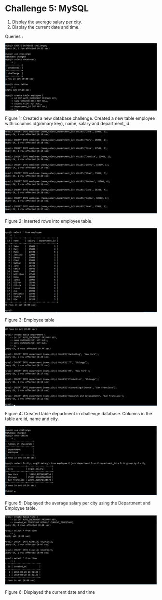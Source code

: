 
# Challenge 5: MySQL

1. Display the average salary per city.
2. Display the current date and time.

Queries :

![Image1](images/create_employee.png)

Figure 1: Created a new database challenge. Created a new table employee with columns id(primary key), name, salary and department_id. 

![Image2](images/insert_employee.png)

Figure 2: Inserted rows into employee table.

![Image3](images/select_employee.png)

Figure 3: Employee table

![Image4](images/create_department.png)

Figure 4: Created table department in challenge database. Columns in the table are id, name and city.

![Image5](images/avg_salary.png)

Figure 5: Displayed the average salary per city using the Department and Employee table.

![Image6](images/select_time.png)

Figure 6: Displayed the current date and time
